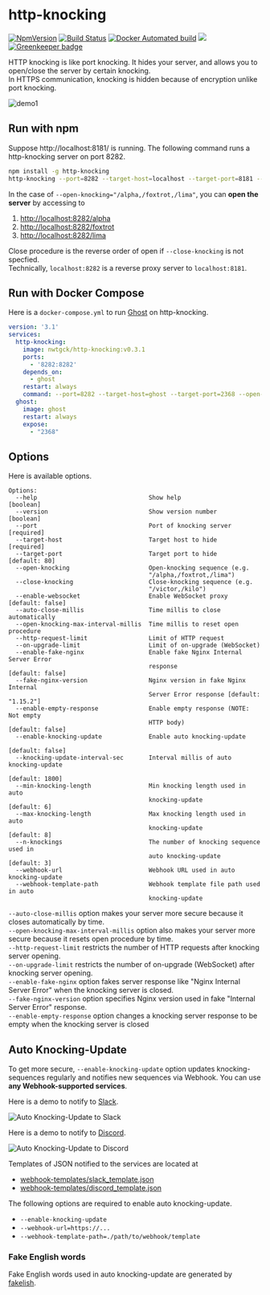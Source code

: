 # http-knocking

[![NpmVersion](https://img.shields.io/npm/v/http-knocking.svg)](https://www.npmjs.com/package/http-knocking)
 [![Build Status](https://travis-ci.com/nwtgck/http-knocking.svg?branch=develop)](https://travis-ci.com/nwtgck/http-knocking) [![Docker Automated build](https://img.shields.io/docker/automated/nwtgck/http-knocking.svg)](https://hub.docker.com/r/nwtgck/http-knocking/) [![](https://images.microbadger.com/badges/image/nwtgck/http-knocking.svg)](https://microbadger.com/images/nwtgck/http-knocking "Get your own image badge on microbadger.com") [![Greenkeeper badge](https://badges.greenkeeper.io/nwtgck/http-knocking.svg)](https://greenkeeper.io/)

HTTP knocking is like port knocking. It hides your server, and allows you to open/close the server by certain knocking.   
In HTTPS communication, knocking is hidden because of encryption unlike port knocking.

![demo1](demo_images/demo1.gif)

## Run with npm

Suppose http://localhost:8181/ is running. The following command runs a http-knocking server on port 8282.

```bash
npm install -g http-knocking
http-knocking --port=8282 --target-host=localhost --target-port=8181 --open-knocking="/alpha,/foxtrot,/lima"
```

In the case of `--open-knocking="/alpha,/foxtrot,/lima"`, you can **open the server** by accessing to

1. <http://localhost:8282/alpha>
1. <http://localhost:8282/foxtrot>
1. <http://localhost:8282/lima>  

Close procedure is the reverse order of open if `--close-knocking` is not specfied.  
Technically, `localhost:8282` is a reverse proxy server to `localhost:8181`.


## Run with Docker Compose

Here is a `docker-compose.yml` to run [Ghost](https://ghost.org/) on http-knocking.

```yaml
version: '3.1'
services:
  http-knocking:
    image: nwtgck/http-knocking:v0.3.1
    ports:
      - '8282:8282'
    depends_on:
      - ghost
    restart: always
    command: --port=8282 --target-host=ghost --target-port=2368 --open-knocking="/alpha,/foxtrot,/lima"
  ghost:
    image: ghost
    restart: always
    expose:
      - "2368"
```

## Options

Here is available options.

```
Options:
  --help                               Show help                       [boolean]
  --version                            Show version number             [boolean]
  --port                               Port of knocking server        [required]
  --target-host                        Target host to hide            [required]
  --target-port                        Target port to hide         [default: 80]
  --open-knocking                      Open-knocking sequence (e.g.
                                       "/alpha,/foxtrot,/lima")
  --close-knocking                     Close-knocking sequence (e.g.
                                       "/victor,/kilo")
  --enable-websocket                   Enable WebSocket proxy   [default: false]
  --auto-close-millis                  Time millis to close automatically
  --open-knocking-max-interval-millis  Time millis to reset open procedure
  --http-request-limit                 Limit of HTTP request
  --on-upgrade-limit                   Limit of on-upgrade (WebSocket)
  --enable-fake-nginx                  Enable fake Nginx Internal Server Error
                                       response                 [default: false]
  --fake-nginx-version                 Nginx version in fake Nginx Internal
                                       Server Error response [default: "1.15.2"]
  --enable-empty-response              Enable empty response (NOTE: Not empty
                                       HTTP body)               [default: false]
  --enable-knocking-update             Enable auto knocking-update
                                                                [default: false]
  --knocking-update-interval-sec       Interval millis of auto knocking-update
                                                                 [default: 1800]
  --min-knocking-length                Min knocking length used in auto
                                       knocking-update              [default: 6]
  --max-knocking-length                Max knocking length used in auto
                                       knocking-update              [default: 8]
  --n-knockings                        The number of knocking sequence used in
                                       auto knocking-update         [default: 3]
  --webhook-url                        Webhook URL used in auto knocking-update
  --webhook-template-path              Webhook template file path used in auto
                                       knocking-update
```

 `--auto-close-millis` option makes your server more secure because it closes automatically by time.  
 `--open-knocking-max-interval-millis` option also makes your server more secure because it resets open procedure by time.  
 `--http-request-limit` restricts the number of HTTP requests after knocking server opening.  
 `--on-upgrade-limit` restricts the number of on-upgrade (WebSocket) after knocking server opening.  
 `--enable-fake-nginx` option fakes server response like "Nginx Internal Server Error" when the knocking server is closed.    
 `--fake-nginx-version` option specifies Nginx version used in fake "Internal Server Error" response.      
 `--enable-empty-response` option changes a knocking server response to be empty when the knocking server is closed

 ## Auto Knocking-Update

 To get more secure, `--enable-knocking-update` option updates knocking-sequences regularly and notifies new sequences via Webhook. You can use **any Webhook-supported services**.

Here is a demo to notify to [Slack](https://slack.com).

 ![Auto Knocking-Update to Slack](demo_images/auto-knocking-update-slack.gif)

Here is a demo to notify to [Discord](https://discordapp.com).

 ![Auto Knocking-Update to Discord](demo_images/auto-knocking-update-discord.gif)
 
Templates of JSON notified to the services are located at  
- [webhook-templates/slack_template.json](webhook-templates/slack_template.json)
- [webhook-templates/discord_template.json](webhook-templates/discord_template.json)

The following options are required to enable auto knocking-update.
* `--enable-knocking-update`
* `--webhook-url=https://...`
* `--webhook-template-path=./path/to/webhook/template`

### Fake English words

Fake English words used in auto knocking-update are generated by [fakelish](https://github.com/nwtgck/fakelish-npm).
